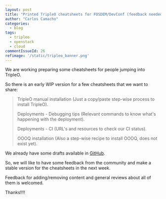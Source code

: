 ```yaml
---
layout: post
title: "Printed TripleO cheatsheets for FOSDEM/DevConf (feedback needed)"
author: "Carlos Camacho"
categories:
  - blog
tags:
  - tripleo
  - openstack
  - cloud
commentIssueId: 26
refimage: '/static/tripleo_banner.png'
---
```


We are working preparing some cheatsheets for people jumping into TripleO.

So there is an early WIP version for a few cheatsheets that we want to share:

> TripleO manual installation (Just a copy/paste step-wise process to install TripleO).
>
> Deployments - Debugging tips (Relevant commands to know what's happening with the deployment).
>
> Deployments - CI (URL's and resources to check our CI status).
>
> OOOQ installation (Also a step-wise recipe to install OOOQ, does not exist yet).

We already have some drafts available in [GitHub](https://github.com/ccamacho/tripleo-cheatsheet).

So, we will like to have some feedback from the community and make a
stable version for the cheatsheets in the next week.

Feedback for adding/removing content and general reviews about all of
them is welcomed.

Thanks!!!!
